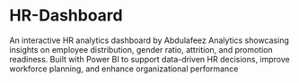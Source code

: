 # HR-Dashboard
An interactive HR analytics dashboard by Abdulafeez Analytics showcasing insights on employee distribution, gender ratio, attrition, and promotion readiness. Built with Power BI to support data-driven HR decisions, improve workforce planning, and enhance organizational performance
